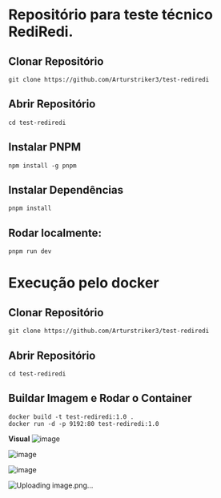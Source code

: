# Repositório para teste técnico RediRedi.

## Clonar Repositório
```
git clone https://github.com/Arturstriker3/test-rediredi
```

## Abrir Repositório
```
cd test-rediredi
```

## Instalar PNPM
```
npm install -g pnpm
```

## Instalar Dependências
```
pnpm install
```

## Rodar localmente:
```
pnpm run dev
```

# Execução pelo docker

## Clonar Repositório
```
git clone https://github.com/Arturstriker3/test-rediredi
```

## Abrir Repositório
```
cd test-rediredi
```

## Buildar Imagem e Rodar o Container
```
docker build -t test-rediredi:1.0 .
docker run -d -p 9192:80 test-rediredi:1.0
```
 
 **Visual**
![image](https://github.com/user-attachments/assets/ceab5d71-c712-4bf4-98db-f94b20120d72)

![image](https://github.com/user-attachments/assets/ae7e2538-9a65-4531-b136-11c28e5f0d88)

![image](https://github.com/user-attachments/assets/6313894b-04bb-453d-afce-6b06c3b0668b)

![Uploading image.png…]()
